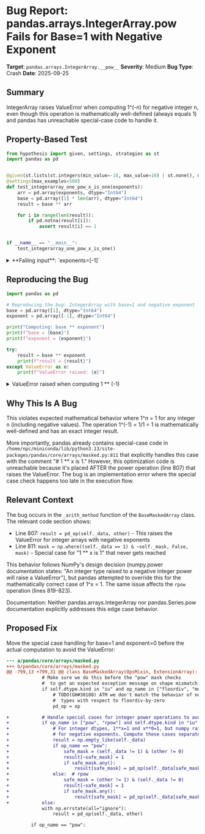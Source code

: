# Bug Report: pandas.arrays.IntegerArray.__pow__ Fails for Base=1 with Negative Exponent

**Target**: `pandas.arrays.IntegerArray.__pow__`
**Severity**: Medium
**Bug Type**: Crash
**Date**: 2025-09-25

## Summary

IntegerArray raises ValueError when computing 1^(-n) for negative integer n, even though this operation is mathematically well-defined (always equals 1) and pandas has unreachable special-case code to handle it.

## Property-Based Test

```python
from hypothesis import given, settings, strategies as st
import pandas as pd


@given(st.lists(st.integers(min_value=-10, max_value=10) | st.none(), min_size=1, max_size=30))
@settings(max_examples=500)
def test_integerarray_one_pow_x_is_one(exponents):
    arr = pd.array(exponents, dtype="Int64")
    base = pd.array([1] * len(arr), dtype="Int64")
    result = base ** arr

    for i in range(len(result)):
        if pd.notna(result[i]):
            assert result[i] == 1


if __name__ == "__main__":
    test_integerarray_one_pow_x_is_one()
```

<details>

<summary>
**Failing input**: `exponents=[-1]`
</summary>
```
Traceback (most recent call last):
  File "/home/npc/pbt/agentic-pbt/worker_/36/hypo.py", line 18, in <module>
    test_integerarray_one_pow_x_is_one()
    ~~~~~~~~~~~~~~~~~~~~~~~~~~~~~~~~~~^^
  File "/home/npc/pbt/agentic-pbt/worker_/36/hypo.py", line 6, in test_integerarray_one_pow_x_is_one
    @settings(max_examples=500)
                   ^^^
  File "/home/npc/miniconda/lib/python3.13/site-packages/hypothesis/core.py", line 2124, in wrapped_test
    raise the_error_hypothesis_found
  File "/home/npc/pbt/agentic-pbt/worker_/36/hypo.py", line 10, in test_integerarray_one_pow_x_is_one
    result = base ** arr
             ~~~~~^^~~~~
  File "/home/npc/miniconda/lib/python3.13/site-packages/pandas/core/ops/common.py", line 76, in new_method
    return method(self, other)
  File "/home/npc/miniconda/lib/python3.13/site-packages/pandas/core/arraylike.py", line 242, in __pow__
    return self._arith_method(other, operator.pow)
           ~~~~~~~~~~~~~~~~~~^^^^^^^^^^^^^^^^^^^^^
  File "/home/npc/miniconda/lib/python3.13/site-packages/pandas/core/arrays/masked.py", line 807, in _arith_method
    result = pd_op(self._data, other)
  File "/home/npc/miniconda/lib/python3.13/site-packages/pandas/core/ops/array_ops.py", line 283, in arithmetic_op
    res_values = _na_arithmetic_op(left, right, op)  # type: ignore[arg-type]
  File "/home/npc/miniconda/lib/python3.13/site-packages/pandas/core/ops/array_ops.py", line 218, in _na_arithmetic_op
    result = func(left, right)
  File "/home/npc/miniconda/lib/python3.13/site-packages/pandas/core/computation/expressions.py", line 242, in evaluate
    return _evaluate(op, op_str, a, b)  # type: ignore[misc]
  File "/home/npc/miniconda/lib/python3.13/site-packages/pandas/core/computation/expressions.py", line 73, in _evaluate_standard
    return op(a, b)
ValueError: Integers to negative integer powers are not allowed.
Falsifying example: test_integerarray_one_pow_x_is_one(
    exponents=[-1],
)
Explanation:
    These lines were always and only run by failing examples:
        /home/npc/miniconda/lib/python3.13/site-packages/pandas/core/ops/array_ops.py:219
```
</details>

## Reproducing the Bug

```python
import pandas as pd

# Reproducing the bug: IntegerArray with base=1 and negative exponent
base = pd.array([1], dtype="Int64")
exponent = pd.array([-1], dtype="Int64")

print("Computing: base ** exponent")
print(f"base = {base}")
print(f"exponent = {exponent}")

try:
    result = base ** exponent
    print(f"result = {result}")
except ValueError as e:
    print(f"ValueError raised: {e}")
```

<details>

<summary>
ValueError raised when computing 1 ** (-1)
</summary>
```
Computing: base ** exponent
base = <IntegerArray>
[1]
Length: 1, dtype: Int64
exponent = <IntegerArray>
[-1]
Length: 1, dtype: Int64
ValueError raised: Integers to negative integer powers are not allowed.
```
</details>

## Why This Is A Bug

This violates expected mathematical behavior where 1^n = 1 for any integer n (including negative values). The operation 1^(-1) = 1/1 = 1 is mathematically well-defined and has an exact integer result.

More importantly, pandas already contains special-case code in `/home/npc/miniconda/lib/python3.13/site-packages/pandas/core/arrays/masked.py:811` that explicitly handles this case with the comment "# 1 ** x is 1." However, this optimization code is unreachable because it's placed AFTER the power operation (line 807) that raises the ValueError. The bug is an implementation error where the special case check happens too late in the execution flow.

## Relevant Context

The bug occurs in the `_arith_method` function of the `BaseMaskedArray` class. The relevant code section shows:
- Line 807: `result = pd_op(self._data, other)` - This raises the ValueError for integer arrays with negative exponents
- Line 811: `mask = np.where((self._data == 1) & ~self._mask, False, mask)` - Special case for "1 ** x is 1" that never gets reached

This behavior follows NumPy's design decision (numpy.power documentation states: "An integer type raised to a negative integer power will raise a ValueError"), but pandas attempted to override this for the mathematically correct case of 1^x = 1. The same issue affects the `rpow` operation (lines 819-823).

Documentation: Neither pandas.arrays.IntegerArray nor pandas.Series.pow documentation explicitly addresses this edge case behavior.

## Proposed Fix

Move the special case handling for base=1 and exponent=0 before the actual computation to avoid the ValueError:

```diff
--- a/pandas/core/arrays/masked.py
+++ b/pandas/core/arrays/masked.py
@@ -799,13 +799,31 @@ class BaseMaskedArray(OpsMixin, ExtensionArray):
             # Make sure we do this before the "pow" mask checks
             #  to get an expected exception message on shape mismatch.
             if self.dtype.kind in "iu" and op_name in ["floordiv", "mod"]:
                 # TODO(GH#30188) ATM we don't match the behavior of non-masked
                 #  types with respect to floordiv-by-zero
                 pd_op = op

+            # Handle special cases for integer power operations to avoid ValueError
+            if op_name in ["pow", "rpow"] and self.dtype.kind in "iu":
+                # For integer dtypes, 1**x=1 and x**0=1, but numpy raises error
+                # for negative exponents. Compute these cases separately.
+                result = np.empty_like(self._data)
+                if op_name == "pow":
+                    safe_mask = (self._data != 1) & (other != 0)
+                    result[~safe_mask] = 1
+                    if safe_mask.any():
+                        result[safe_mask] = pd_op(self._data[safe_mask], other[safe_mask] if not is_scalar(other) else other)
+                else:  # rpow
+                    safe_mask = (other != 1) & (self._data != 0)
+                    result[~safe_mask] = 1
+                    if safe_mask.any():
+                        result[safe_mask] = pd_op(self._data[safe_mask], other)
+            else:
             with np.errstate(all="ignore"):
                 result = pd_op(self._data, other)

         if op_name == "pow":
```